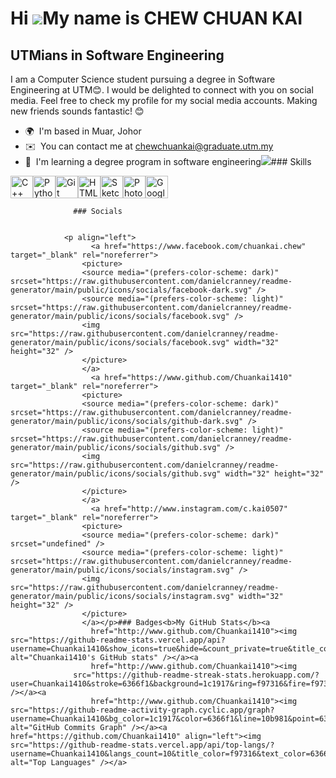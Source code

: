 Hi ![](https://user-images.githubusercontent.com/18350557/176309783-0785949b-9127-417c-8b55-ab5a4333674e.gif)My name is CHEW CHUAN KAI
======================================================================================================================================

UTMians in Software Engineering
-------------------------------

I am a Computer Science student pursuing a degree in Software Engineering at UTM😊. I would be delighted to connect with you on social media. Feel free to check my profile for my social media accounts. Making new friends sounds fantastic! 😊

*   🌍  I'm based in Muar, Johor
*   ✉️  You can contact me at [chewchuankai@graduate.utm.my](mailto:chewchuankai@graduate.utm.my)
*   🧠  I'm learning a degree program in software engineering<a href="https://www.github.com/Chuankai1410" target="_blank" rel="noreferrer"><img
                  src="https://img.shields.io/github/followers/Chuankai1410?logo=github&style=for-the-badge&color=10b981&labelColor=1c1917" /></a>### Skills 
<p align="left">
<a href="https://docs.microsoft.com/en-us/cpp/?view=msvc-170" target="_blank" rel="noreferrer"><img src="https://raw.githubusercontent.com/danielcranney/readme-generator/main/public/icons/skills/cplusplus-colored.svg" width="36" height="36" alt="C++" /></a><a href="https://www.python.org/" target="_blank" rel="noreferrer"><img src="https://raw.githubusercontent.com/danielcranney/readme-generator/main/public/icons/skills/python-colored.svg" width="36" height="36" alt="Python" /></a><a href="https://git-scm.com/" target="_blank" rel="noreferrer"><img src="https://raw.githubusercontent.com/danielcranney/readme-generator/main/public/icons/skills/git-colored.svg" width="36" height="36" alt="Git" /></a><a href="https://developer.mozilla.org/en-US/docs/Glossary/HTML5" target="_blank" rel="noreferrer"><img src="https://raw.githubusercontent.com/danielcranney/readme-generator/main/public/icons/skills/html5-colored.svg" width="36" height="36" alt="HTML5" /></a><a href="https://www.sketch.com/" target="_blank" rel="noreferrer"><img src="https://raw.githubusercontent.com/danielcranney/readme-generator/main/public/icons/skills/sketch-colored.svg" width="36" height="36" alt="Sketch" /></a><a href="https://www.adobe.com/uk/products/photoshop.html" target="_blank" rel="noreferrer"><img src="https://raw.githubusercontent.com/danielcranney/readme-generator/main/public/icons/skills/photoshop-colored.svg" width="36" height="36" alt="Photoshop" /></a><a href="https://cloud.google.com/" target="_blank" rel="noreferrer"><img src="https://raw.githubusercontent.com/danielcranney/readme-generator/main/public/icons/skills/googlecloud-colored.svg" width="36" height="36" alt="Google Cloud" /></a>
                    </p>
                    
                  ### Socials
                  
                  
                <p align="left">
                      <a href="https://www.facebook.com/chuankai.chew" target="_blank" rel="noreferrer">
                    <picture>
                    <source media="(prefers-color-scheme: dark)" srcset="https://raw.githubusercontent.com/danielcranney/readme-generator/main/public/icons/socials/facebook-dark.svg" />
                    <source media="(prefers-color-scheme: light)" srcset="https://raw.githubusercontent.com/danielcranney/readme-generator/main/public/icons/socials/facebook.svg" />
                    <img src="https://raw.githubusercontent.com/danielcranney/readme-generator/main/public/icons/socials/facebook.svg" width="32" height="32" />
                    </picture>
                    </a>
                      <a href="https://www.github.com/Chuankai1410" target="_blank" rel="noreferrer">
                    <picture>
                    <source media="(prefers-color-scheme: dark)" srcset="https://raw.githubusercontent.com/danielcranney/readme-generator/main/public/icons/socials/github-dark.svg" />
                    <source media="(prefers-color-scheme: light)" srcset="https://raw.githubusercontent.com/danielcranney/readme-generator/main/public/icons/socials/github.svg" />
                    <img src="https://raw.githubusercontent.com/danielcranney/readme-generator/main/public/icons/socials/github.svg" width="32" height="32" />
                    </picture>
                    </a>
                      <a href="http://www.instagram.com/c.kai0507" target="_blank" rel="noreferrer">
                    <picture>
                    <source media="(prefers-color-scheme: dark)" srcset="undefined" />
                    <source media="(prefers-color-scheme: light)" srcset="https://raw.githubusercontent.com/danielcranney/readme-generator/main/public/icons/socials/instagram.svg" />
                    <img src="https://raw.githubusercontent.com/danielcranney/readme-generator/main/public/icons/socials/instagram.svg" width="32" height="32" />
                    </picture>
                    </a></p>### Badges<b>My GitHub Stats</b><a
                      href="http://www.github.com/Chuankai1410"><img src="https://github-readme-stats.vercel.app/api?username=Chuankai1410&show_icons=true&hide=&count_private=true&title_color=f97316&text_color=6366f1&icon_color=10b981&bg_color=1c1917&hide_border=true&show_icons=true" alt="Chuankai1410's GitHub stats" /></a><a
                      href="http://www.github.com/Chuankai1410"><img
                  src="https://github-readme-streak-stats.herokuapp.com/?user=Chuankai1410&stroke=6366f1&background=1c1917&ring=f97316&fire=f97316&currStreakNum=6366f1&currStreakLabel=f97316&sideNums=6366f1&sideLabels=6366f1&dates=6366f1&hide_border=true" /></a><a
                      href="http://www.github.com/Chuankai1410"><img src="https://github-readme-activity-graph.cyclic.app/graph?username=Chuankai1410&bg_color=1c1917&color=6366f1&line=10b981&point=6366f1&area_color=1c1917&area=true&hide_border=true&custom_title=GitHub%20Commits%20Graph" alt="GitHub Commits Graph" /></a><a href="https://github.com/Chuankai1410" align="left"><img src="https://github-readme-stats.vercel.app/api/top-langs/?username=Chuankai1410&langs_count=10&title_color=f97316&text_color=6366f1&icon_color=10b981&bg_color=1c1917&hide_border=true&locale=en&custom_title=Top%20%Languages" alt="Top Languages" /></a>
